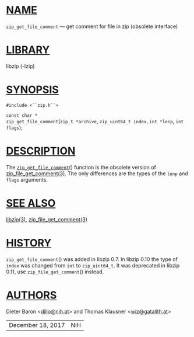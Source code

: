 # [NAME](#NAME)

`zip_get_file_comment` — get comment for file in zip (obsolete
interface)

# [LIBRARY](#LIBRARY)

libzip (-lzip)

# [SYNOPSIS](#SYNOPSIS)

`#include <``zip.h``>`

`const char *`  
`zip_get_file_comment`(`zip_t *archive`, `zip_uint64_t index`,
`int *lenp`, `int flags`);

# [DESCRIPTION](#DESCRIPTION)

The [`zip_get_file_comment`](#zip_get_file_comment)() function is the
obsolete version of
[zip_file_get_comment(3)](zip_file_get_comment.md). The only
differences are the types of the `lenp` and `flags` arguments.

# [SEE ALSO](#SEE_ALSO)

[libzip(3)](libzip.md),
[zip_file_get_comment(3)](zip_file_get_comment.md)

# [HISTORY](#HISTORY)

`zip_get_file_comment`() was added in libzip 0.7. In libzip 0.10 the
type of `index` was changed from `int` to `zip_uint64_t`. It was
deprecated in libzip 0.11, use `zip_file_get_comment`() instead.

# [AUTHORS](#AUTHORS)

Dieter Baron \<[dillo@nih.at](mailto:dillo@nih.at)\> and Thomas Klausner
\<[wiz@gatalith.at](mailto:wiz@gatalith.at)\>

|                   |     |
|-------------------|-----|
| December 18, 2017 | NiH |
